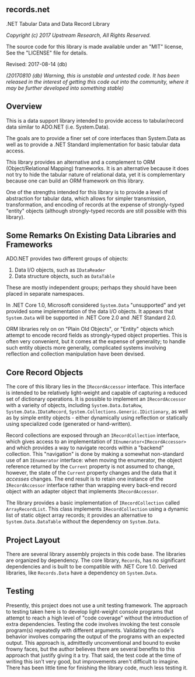 records.net
-----------

.NET Tabular Data and Data Record Library

*Copyright (c) 2017 Upstream Research, All Rights Reserved.*

The source code for this library is made available under an "MIT" license,
See the "LICENSE" file for details.

Revised: 2017-08-14 (db)

_(20170810 (db) Warning, this is unstable and untested code.
It has been released in the interest of getting this code out into the community,
where it may be further developed into something stable)_


## Overview

This is a data support library intended to provide access to tabular/record data similar to ADO.NET (i.e. System.Data).

The goals are to provide a finer set of core interfaces than System.Data
as well as to provide a .NET Standard implementation for basic tabular data access.

This library provides an alternative and a complement to ORM (Object/Relational Mapping) frameworks.
It is an alternative because it does not try to hide the tabular nature of relational data,
yet it is complementary because one can build an ORM framework on this library.

One of the strengths intended for this library is to provide a level of abstraction for tabular data,
which allows for simpler transmission, transformation, and encoding of records
at the expense of strongly-typed "entity" objects 
(although strongly-typed records are still possible with this library).


## Some Remarks On Existing Data Libraries and Frameworks

ADO.NET provides two different groups of objects: 

1. Data I/O objects, such as `IDataReader`
2. Data structure objects, such as `DataTable`

These are mostly independent groups; perhaps they should have been placed in separate namespaces.

In .NET Core 1.0, Microsoft considered `System.Data` "unsupported"
and yet provided some implementation of the data I/O objects.
It appears that `System.Data` will be supported in .NET Core 2.0 and .NET Standard 2.0.

ORM libraries rely on on "Plain Old Objects", or "Entity" objects
which attempt to encode record fields as strongly-typed object properties.
This is often very convenient, but it comes at the expense of generality;
to handle such entity objects more generally, 
complicated systems involving reflection and collection manipulation have been devised.


## Core Record Objects

The core of this library lies in the `IRecordAccessor` interface.
This interface is intended to be relatively light-weight
and capable of capturing a reduced set of dictionary operations.
It is possible to implement an `IRecordAccessor` with a varieity of objects,
including `System.Data.DataRow`, `System.Data.IDataRecord`, `System.Collections.Generic.IDictionary`,
as well as by simple entity objects - either dynamically using reflection 
or statically using specialized code (generated or hand-written).

Record collections are exposed through an `IRecordCollection` interface,
which gives access to an implementation of `IEnumerator<IRecordAccessor>`
and which provides a way to navigate records within a "backend" collection.
This "navigation" is done by making a somewhat non-standard use of an `IEnumerator` interface:
when moving the enumerator, the object reference returned by the `Current` property is not assumed to change,
however, the state of the `Current` property changes and the data that it _accesses_ changes.
The end result is to retain one instance of the `IRecordAccessor` interface
rather than wrapping every back-end record object with an adapter object that implements `IRecordAccessor`.

The library provides a basic implementation of `IRecordCollection` called `ArrayRecordList`.
This class implements `IRecordCollection` using a dynamic list of static object array records;
it provides an alternative to `System.Data.DataTable` without the dependency on `System.Data`.


## Project Layout

There are several library assembly projects in this code base.
The libraries are organized by dependency.
The core library, `Records`, has no significant dependencies and is built to be compatible with .NET Core 1.0.
Derived libraries, like `Records.Data` have a dependency on `System.Data`.


## Testing

Presently, this project does not use a unit testing framework.
The approach to testing taken here is to develop light-weight console programs
that attempt to reach a high level of "code coverage"
without the introduction of extra dependencies.
Testing the code involves invoking the test console program(s) repeatedly with different arguments.
Validating the code's behavior involves comparing the output of the programs with an expected output.
This approach is, admittedly unconventional and bound to evoke frowny faces,
but the author believes there are several benefits to this approach that justify giving it a try.
That said, the test code at the time of writing this isn't very good, 
but improvements aren't difficult to imagine.
There has been little time for finishing the library code, much less testing it.
